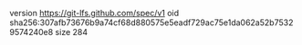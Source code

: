 version https://git-lfs.github.com/spec/v1
oid sha256:307afb73676b9a74cf68d880575e5eadf729ac75e1da062a52b75329574240e8
size 284
